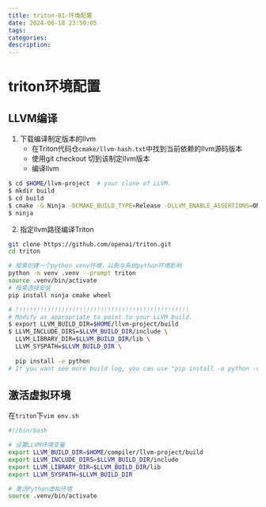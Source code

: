 ```yaml
---
title: triton-01-环境配置
date: 2024-06-18 23:50:05
tags:
categories:
description:
---
```


# triton环境配置

## LLVM编译

1. 下载编译制定版本的llvm
   - 在Triton代码仓`cmake/llvm-hash.txt`中找到当前依赖的llvm源码版本
   - 使用git checkout <hash-id>切到该制定llvm版本
   - 编译llvm

```bash
$ cd $HOME/llvm-project  # your clone of LLVM.
$ mkdir build
$ cd build
$ cmake -G Ninja -DCMAKE_BUILD_TYPE=Release -DLLVM_ENABLE_ASSERTIONS=ON  ../llvm -DLLVM_ENABLE_PROJECTS="mlir;llvm"
$ ninja
```

2. 指定llvm路径编译Triton

```bash
git clone https://github.com/openai/triton.git
cd triton

# 按需创建一个python venv环境，以免与系统python环境影响
python -m venv .venv --prompt triton
source .venv/bin/activate
# 按需选择安装
pip install ninja cmake wheel 

# !!!!!!!!!!!!!!!!!!!!!!!!!!!!!!!!!!!!!!!!!!!!!!!!!
# Modify as appropriate to point to your LLVM build.
$ export LLVM_BUILD_DIR=$HOME/llvm-project/build
$ LLVM_INCLUDE_DIRS=$LLVM_BUILD_DIR/include \
  LLVM_LIBRARY_DIR=$LLVM_BUILD_DIR/lib \
  LLVM_SYSPATH=$LLVM_BUILD_DIR \
  
  pip install -e python
# If you want see more build log, you can use "pip install -e python -vvv"
```

## 激活虚拟环境

在`triton`下`vim env.sh`

```bash
#!/bin/bash

# 设置LLVM环境变量
export LLVM_BUILD_DIR=$HOME/compiler/llvm-project/build
export LLVM_INCLUDE_DIRS=$LLVM_BUILD_DIR/include
export LLVM_LIBRARY_DIR=$LLVM_BUILD_DIR/lib
export LLVM_SYSPATH=$LLVM_BUILD_DIR

# 激活Python虚拟环境
source .venv/bin/activate
```